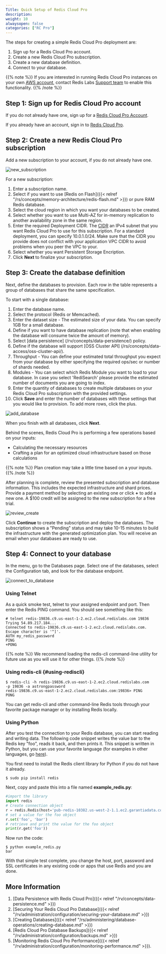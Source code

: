 ```yaml
---
Title: Quick Setup of Redis Cloud Pro
description: 
weight: 10
alwaysopen: false
categories: ["RC Pro"]
---
```

The steps for creating a simple Redis Cloud Pro deployment are:

1. Sign up for a Redis Cloud Pro account.
1. Create a new Redis Cloud Pro subscription.
1. Create a new database definition.
1. Connect to your database.

{{% note %}}
If you are interested in running Redis Cloud Pro instances on your own [AWS account](/rv/how-to/creating-cloud-account/), contact Redis Labs [Support team](https://redislabs.com/company/support) to enable this functionality.
{{% /note %}}

## Step 1: Sign up for Redis Cloud Pro account

If you do not already have one, sign up for a [Redis Cloud Pro Account](https://app.redislabs.com/#/sign-up/vpc).

If you already have an account, sign in to [Redis Cloud Pro](https://app.redislabs.com/#/login?).

## Step 2: Create a new Redis Cloud Pro subscription

Add a new subscription to your account, if you do not already have one.

![new_subscription](/images/rv/new_subscription.png?width=800&height=406)

For a new subscription:

1. Enter a subscription name.
1. Select if you want to use [Redis on
    Flash]({{< relref "/rs/concepts/memory-architecture/redis-flash.md" >}})
    or pure RAM Redis database.
1. Select the cloud region in which you want your databases to be created.
1. Select whether you want to use Multi-AZ for in-memory replication to another availability zone in the same region.
1. Enter the required Deployment CIDR.
    The [CIDR](https://en.wikipedia.org/wiki/Classless_Inter-Domain_Routing#CIDR_notation)
    an IPv4 subnet that you want Redis Cloud Pro to use for this subscription.
    For a standard deployment, you can specify 10.0.1.0/24. Make sure that the CIDR
    you provide does not conflict with your application VPC CIDR to avoid problems
    when you peer the VPC to your.
1. Select whether you want Persistent Storage Encription.
1. Click **Next** to finalize your subscription.

## Step 3: Create the database definition

Next, define the databases to provision. Each row in the table
represents a group of databases that share the same specification.

To start with a single database:

1. Enter the database name.
1. Select the protocol (Redis or Memcached).
1. Enter the dataset size - The estimated size of your data. You can specify 1GB
    for a small database.
1. Define if you want to have database replication (note that when enabling the database will consume twice the amount of memory).
1. Select [data persistence] (/rv/concepts/data-persistence/) policy.
1. Define if the database will support [OSS Cluster API] (/rs/concepts/data-access/oss-cluster-api/).
1. Throughput - You can define your estimated total throughput you expect from your database by either specifying the required ops/sec or number of shards needed.
1. Modules - You can select which Redis Module you want to load to your database. In case you select 'RediSearch' please provide the estimated number of documents you are going to index.
1. Enter the quantity of databases to create multiple databases on your Redis Cloud Pro subscription with the provided settings.
1. Click **Save** and enter the number of databases with these settings that you would like to provision. To add more rows, click the plus.

![add_database](/images/rv/add_database.png?width=800&height=444)

When you finish with all databases, click **Next**.

Behind the scenes, Redis Cloud Pro is performing a few operations based on your
inputs:

- Calculating the necessary resources
- Crafting a plan for an optimized cloud infrastructure based on those
    calculations

{{% note %}}
Plan creation may take a little time based on a your inputs.
{{% /note %}}

After planning is complete, review the presented subscription and
database information. This includes the expected infrastructure and shard prices.
Provide a payment method by selecting an existing one or click **+** to add
a new one.
A $100 credit will be assigned to the new subscription for a free trial.

![review_create](/images/rv/review_create.png?width=800&height=594)

Click **Continue** to create the subscription and deploy the
databases. The subscription shows a "Pending" status and may
take 10-15 minutes to build the infrastructure with the
generated optimization plan. You will receive an email when your
databases are ready to use.

## Step 4: Connect to your database

In the menu, go to the Databases page. Select one of the
databases, select the Configuration tab, and look for the database
endpoint.

![connect_to_database](/images/rv/connect_to_database.png?width=800&height=599)

### Using Telnet

As a quick smoke test, telnet to your assigned endpoint and port. Then
enter the Redis PING command. You should see something like this:

```src
# telnet redis-19836.c9.us-east-1-2.ec2.cloud.redislabs.com 19836
Trying 54.89.217.184...
Connected to redis-19836.c9.us-east-1-2.ec2.cloud.redislabs.com.
Escape character is '^]'.
AUTH my_redis_password
PING
+PONG
```

{{% note %}}
We recommend loading the redis-cli command-line utility for future
use as you will use it for other things.
{{% /note %}}

### Using redis-cli {#using-rediscli}

```src
$ redis-cli -h redis-19836.c9.us-east-1-2.ec2.cloud.redislabs.com 
-p 19836 -a astrongpassword
redis-19836.c9.us-east-1-2.ec2.cloud.redislabs.com:19836> PING
PONG
```

You can get redis-cli and other command-line Redis tools through your
favorite package manager or by installing Redis locally.

### Using Python

After you test the connection to your Redis database, you can
start reading and writing data. The following code snippet writes the
value bar to the Redis key "foo", reads it back, and then prints it.
This snippet is written in Python, but you can use your favorite
language (for examples in other languages, go
[here](https://redislabs.com/resources/how-to-redis-enterprise/)).

You first need to install the Redis client library for Python if you do
not have it already.

```src
$ sudo pip install redis
```

Next, copy and paste this into a file named
**example_redis.py**:

```python
#import the library
import redis 
# Create connection object
r = redis.Redis(host='pub-redis-10382.us-west-2-1.1.ec2.garantiadata.com', port=10382)
# set a value for the foo object
r.set('foo', 'bar')
# retrieve and print the value for the foo object
print(r.get('foo'))
```

Now run the code:

```src
$ python example_redis.py
bar
```

With that simple test complete, you change the host, port, password and SSL certificates
in any existing code or apps that use Redis and you are done.

## More Information

1. [Data Persistence with Redis Cloud Pro]({{< relref "/rv/concepts/data-persistence.md" >}})
1. [Securing Your Redis Cloud Pro
    Database]({{< relref "/rv/administration/configuration/securing-your-database.md" >}})
1. [Creating
    Databases]({{< relref "/rs/administering/database-operations/creating-database.md" >}})
1. [Redis Cloud Pro Database
    Backups]({{< relref "/rv/administration/configuration/backups.md" >}})
1. [Monitoring Redis Cloud Pro
    Performance]({{< relref "/rv/administration/configuration/monitoring-performance.md" >}}).
